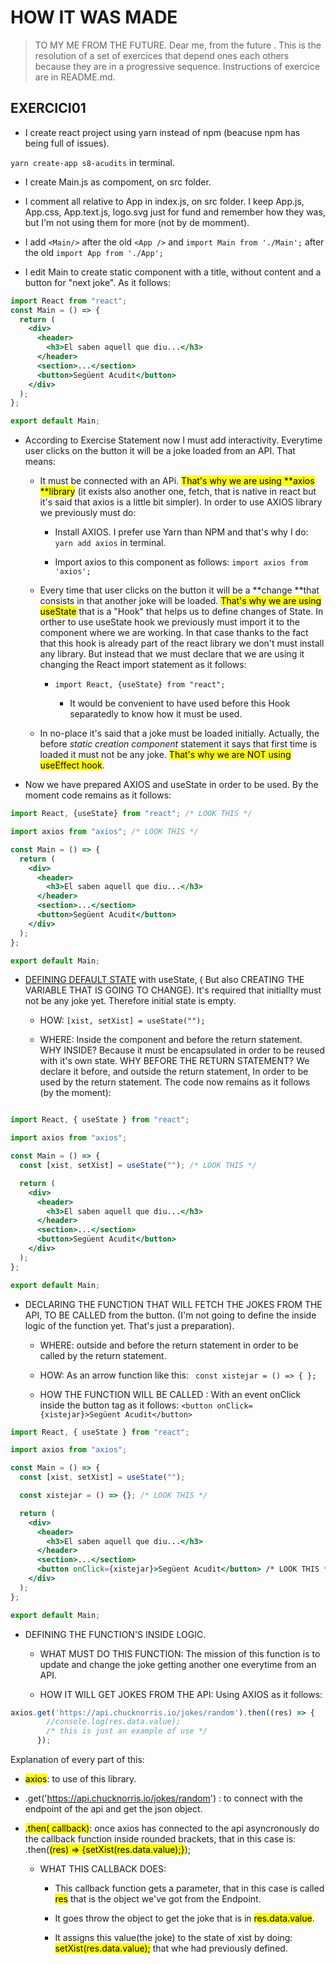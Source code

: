 # HOW IT WAS MADE

> TO MY ME FROM THE FUTURE. Dear me, from the future . This is the resolution of a set of exercices that depend ones each others because they are in a progressive sequence. Instructions of exercice are in README.md.

## EXERCICI01

- I create react project using yarn instead of npm (beacuse npm has being full of issues). 

`yarn create-app s8-acudits` in terminal.

- I create Main.js as compoment, on src folder.

- I comment all relative to App in index.js, on src folder. I keep App.js, App.css, App.text.js, logo.svg just for fund and remember how they was, but I'm not using them for more (not by de momment).

- I add `<Main/>` after the old `<App />` and `import Main from './Main';` after the old `import App from './App';`

-  I edit Main to create static component with a title, without content and a button for "next joke". As it follows:

```jsx
import React from "react";
const Main = () => {
  return (
    <div>
      <header>
        <h3>El saben aquell que diu...</h3>
      </header>
      <section>...</section>
      <button>Següent Acudit</button>
    </div>
  );
};

export default Main;
```

- According to Exercise Statement now I must add interactivity. Everytime user clicks on the button it will be a joke loaded from an API. That means:
  
  - It must be connected with an APi. <mark>That's why we are using **axios **library</mark> (it exists also another one, fetch, that is native in react but it's said that axios is a little bit simpler). In order to use AXIOS library we previously must do:
    
    - Install AXIOS. I prefer use Yarn than NPM and that's why I do: `yarn add axios` in terminal.
    
    - Import axios to this component as follows: `import axios from 'axios';`
  
  - Every time that user clicks on the button it will be a **change **that consists in that another joke will be loaded. <mark>That's why we are using useState</mark> that is a "Hook" that helps us to define changes of State. In orther to use useState hook we previously must import it to the component where we are working. In that case thanks to the fact that this hook is already part of the react library we don't must install any library. But instead that we must declare that we are using it changing the React import statement as it follows:
    
    - `import React, {useState} from "react";`
      
      - It would be convenient to have used before this Hook separatedly to know how it must be used.
  
  - In no-place it's said that a joke must be loaded initially. Actually, the before *static creation component* statement it says that first time is loaded it must not be any joke. <mark>That's why we are NOT using useEffect hook</mark>.     

- Now we have prepared AXIOS and useState in order to be used. By the moment code remains as it follows:

```jsx
import React, {useState} from "react"; /* LOOK THIS */

import axios from "axios"; /* LOOK THIS */

const Main = () => {
  return (
    <div>
      <header>
        <h3>El saben aquell que diu...</h3>
      </header>
      <section>...</section>
      <button>Següent Acudit</button>
    </div>
  );
};

export default Main;

```

- <u>DEFINING DEFAULT STATE</u> with useState, ( But also CREATING THE VARIABLE THAT IS GOING TO CHANGE). It's required that initiallty must not be any joke yet. Therefore initial state is empty.
  
  - HOW:  `[xist, setXist] = useState("");`
  
  - WHERE: Inside the component and before the return statement. WHY INSIDE? Because it must be encapsulated in order to be reused with it's own state. WHY  BEFORE THE RETURN STATEMENT? We declare it before, and outside the return statement, In order to be used by the return statement. The code now remains as it follows (by the moment): 

```jsx

import React, { useState } from "react";

import axios from "axios";

const Main = () => {
  const [xist, setXist] = useState(""); /* LOOK THIS */

  return (
    <div>
      <header>
        <h3>El saben aquell que diu...</h3>
      </header>
      <section>...</section>
      <button>Següent Acudit</button>
    </div>
  );
};

export default Main;

```

- DECLARING THE FUNCTION THAT WILL FETCH THE JOKES FROM THE API, TO BE CALLED from the button.  (I'm not going to define the inside logic of the function yet. That's just a preparation).
  
  - WHERE: outside and before the return statement in order to be called by the return statement. 
  
  - HOW: As an arrow function like this: ` const xistejar = () => { };`
  
  - HOW THE FUNCTION WILL BE CALLED :   With an event onClick inside the button tag as it follows: `<button onClick={xistejar}>Següent Acudit</button>`

```jsx
import React, { useState } from "react";

import axios from "axios";

const Main = () => {
  const [xist, setXist] = useState("");

  const xistejar = () => {}; /* LOOK THIS */

  return (
    <div>
      <header>
        <h3>El saben aquell que diu...</h3>
      </header>
      <section>...</section>
      <button onClick={xistejar}>Següent Acudit</button> /* LOOK THIS */
    </div>
  );
};

export default Main;


```

- DEFINING THE FUNCTION'S INSIDE LOGIC.  
  
  - WHAT MUST DO THIS FUNCTION: The mission of this function is to update and change the joke getting another one everytime from an API. 
  
  - HOW IT WILL GET JOKES FROM THE API: Using AXIOS as it follows: 

```jsx
axios.get('https://api.chucknorris.io/jokes/random').then((res) => {
        //console.log(res.data.value); 
        /* this is just an example of use */
      });
```

Explanation of every part of this:

- <mark>axios</mark>: to use of this library.

- .get('https://api.chucknorris.io/jokes/random') : to connect with the endpoint of the api and get the json object.

- <mark>.then( callback)</mark>: once axios has connected to the api asyncronously do the callback function inside rounded brackets, that in this case is: .then(<mark>(res) => {setXist(res.data.value);}</mark>);
  
  - WHAT THIS CALLBACK DOES: 
    
    - This callback function gets a parameter, that in this case is called <mark>res</mark> that is the object we've got from the Endpoint. 
    
    - It goes throw the object to get the joke that is in <mark>res.data.value</mark>.
    
    - It assigns this value(the joke) to the state of xist by doing: <mark>setXist(res.data.value);</mark> that whe had previously defined.
